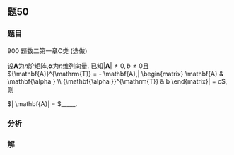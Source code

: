 ## 题50
### 题目
900 题数二第一章C类 (选做) 

设$\mathbf{A}$为$n$阶矩阵,$\mathbf{\alpha }$为$n$维列向量. 已知$| \mathbf{A}|  \neq  0, b \neq  0$且${\mathbf{A}}^{\mathrm{T}} =  - \mathbf{A},| \begin{matrix} \mathbf{A} & \mathbf{\alpha } \\  {\mathbf{\alpha }}^{\mathrm{T}} & b \end{matrix}|  = c$,则

$| \mathbf{A}|  = $_____.
### 分析

### 解